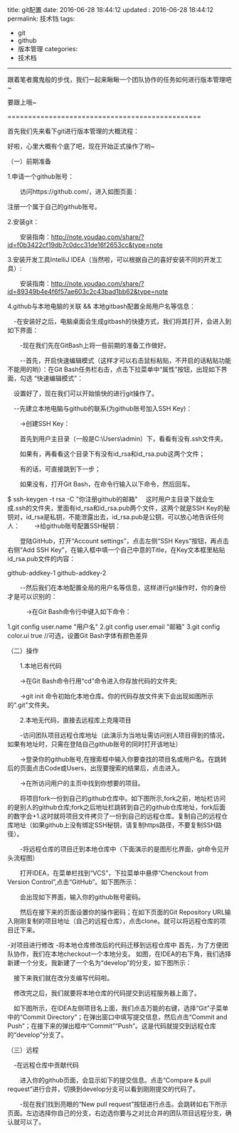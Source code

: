 title: git配置
date: 2016-06-28 18:44:12
updated	: 2016-06-28 18:44:12
permalink: 技术铛
tags:
- git
- github
- 版本管理
categories:
- 技术档

---


跟着笔者魔鬼般的步伐，我们一起来瞅瞅一个团队协作的任务如何进行版本管理吧~

要跟上哦~

===============================================

首先我们先来看下git进行版本管理的大概流程：



好啦，心里大概有个底了吧，现在开始正式操作了哟~

（一）前期准备

1.申请一个github账号：

　　访问https://github.com/，进入如图页面：



注册一个属于自己的github账号。

2.安装git：

　　安装指南：http://note.youdao.com/share/?id=f0b3422cf19db7c0dcc31de16f2653cc&type=note

3.安装开发工具IntelliJ IDEA（当然啦，可以根据自己的喜好安装不同的开发工具）:

　　安装指南：http://note.youdao.com/share/?id=89349b4e4f6f57ae603c2c43bad1bb62&type=note

4.github与本地电脑的关联 && 本地gitbash配置全局用户名等信息：

　-在安装好之后，电脑桌面会生成gitbash的快捷方式，我们将其打开，会进入到如下界面：

  

　　-现在我们先在GitBash上将一些前期的准备工作做好。

　　--首先，开启快速编辑模式（这样才可以右击鼠标粘贴，不开启的话粘贴功能不能用的哟）：在Git Bash任务栏右击，点击下拉菜单中“属性”按钮，出现如下界面，勾选 “快速编辑模式”：

  

　设置好了，现在我们可以开始愉快的进行git操作了。

　--先建立本地电脑与github的联系(为github账号加入SSH Key)：

　　->创建SSH Key：

　　首先到用户主目录（一般是C:\Users\admin）下，看看有没有.ssh文件夹。

　　如果有，再看看这个目录下有没有id_rsa和id_rsa.pub这两个文件；

　　有的话，可直接跳到下一步；

　　如果没有，打开Git Bash，在命令行输入以下命令，然后回车。

$ ssh-keygen -t rsa -C "你注册github的邮箱"
　这时用户主目录下就会生成.ssh的文件夹，里面有id_rsa和id_rsa.pub两个文件，这两个就是SSH Key的秘钥对，id_rsa是私钥，不能泄露出去，id_rsa.pub是公钥，可以放心地告诉任何人：
　　->给github账号配置SSH秘钥：

　　登陆GitHub，打开“Account settings”，点击左侧“SSH Keys”按钮，再点击右侧“Add SSH Key”，在输入框中填一个自己中意的Title，在Key文本框里粘贴id_rsa.pub文件的内容：

github-addkey-1    github-addkey-2

　　--然后我们在本地配置全局的用户名等信息，这样进行git操作时，你的身份才是可以识别的：

　　　->在Git Bash命令行中键入如下命令：

1.git config user.name "用户名"
2.git config user.email "邮箱"
3.git config color.ui true //可选，设置Git Bash字体有颜色差异
　　

（二）操作

　　1.本地已有代码

　　->在Git Bash命令行用“cd”命令进入你存放代码的文件夹;

　　->git init 命令初始化本地仓库。你的代码存放文件夹下会出现如图所示的".git"文件夹。



　　2.本地无代码，直接去远程库上克隆项目

　　-访问团队项目远程仓库地址（此演示为当地址需访问别人项目得到的情况，如果有地址时，只需在登陆自己github账号的同时打开该地址）

　　->登录你的github账号,在搜索框中输入你要查找的项目名或用户名。在跳转后的页面点击Code或Users，出现要搜索的结果后，点击进入。

   

　　->在所访问用户的主页中找到你想要的项目。

     

　　将项目fork一份到自己的github仓库中。如下图所示,fork之前，地址栏访问的是别人的github仓库;fork之后地址栏跳转到自己的github仓库地址，fork后面的数字会+1.这时就将项目文件拷贝了一份到自己的远程仓库。复制自己的远程仓库地址（如果github上没有绑定SSH秘钥，请复制https路径，不要复制SSH路径）。

    

　　-将远程仓库的项目迁到本地仓库中（下面演示的是图形化界面，git命令见开头流程图）

　　打开IDEA，在菜单栏找到“VCS”，下拉菜单中悬停“Chenckout from Version Control”,点击“GitHub”。如下图所示：

  

　　会出现如下界面，输入你的github账号密码。



　　然后在接下来的页面设置你的操作密码；在如下页面的Git Repository URL输入刚刚复制的项目地址（自己的远程仓库），点击clone。就可以将远程仓库的项目迁下来。



-对项目进行修改
-将本地仓库修改后的代码迁移到远程仓库中
首先，为了方便团队协作，我们在本地checkout一个本地分支。
如图，在IDEA的右下角，我们选择新建一个分支。我新建了一个名为“develop”的分支，如下图所示：
   

　接下来我们就在改分支编写代码啦。

　修改完之后，我们就要将本地仓库的代码提交到远程服务器上面了。

　如下图所示，在IDEA左侧项目名上面，我们点击万能的右键，选择“Git”子菜单中的“Commit Directory”；在弹出窗口中填写提交信息，然后点击“Commit and Push”；在接下来的弹出框中“Commit”“Push”。这是代码就提交到远程仓库的“develop”分支了。

   

（三）远程

　-在远程仓库中贡献代码

　　进入你的github页面，会显示如下的提交信息。点击“Compare & pull request”进行合并，切换到develop分支可以看到刚刚提交的代码了。

  

　　-现在我们找到亮眼的“New pull request”按钮进行点击。会跳转如右下所示页面。左边选择你自己的分支，右边选你要与之对比合并的团队项目远程分支，确认就可以了。

  

 